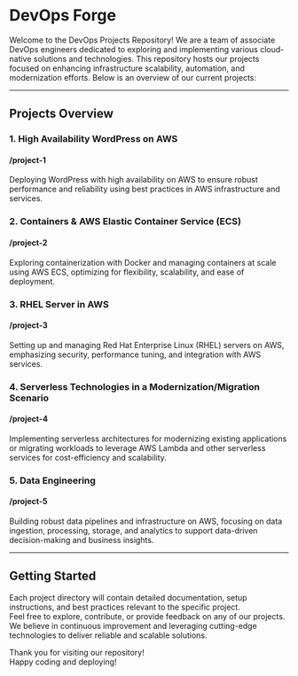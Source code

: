 # DevOps Forge

Welcome to the DevOps Projects Repository! We are a team of associate DevOps engineers dedicated to exploring and implementing various cloud-native solutions and technologies. This repository hosts our projects focused on enhancing infrastructure scalability, automation, and modernization efforts. Below is an overview of our current projects:

-----

## Projects Overview
### 1. High Availability WordPress on AWS
#### /project-1
Deploying WordPress with high availability on AWS to ensure robust performance and reliability using best practices in AWS infrastructure and services.

### 2. Containers & AWS Elastic Container Service (ECS)
#### /project-2
Exploring containerization with Docker and managing containers at scale using AWS ECS, optimizing for flexibility, scalability, and ease of deployment.

### 3. RHEL Server in AWS
#### /project-3
Setting up and managing Red Hat Enterprise Linux (RHEL) servers on AWS, emphasizing security, performance tuning, and integration with AWS services.

### 4. Serverless Technologies in a Modernization/Migration Scenario
#### /project-4
Implementing serverless architectures for modernizing existing applications or migrating workloads to leverage AWS Lambda and other serverless services for cost-efficiency and scalability.

### 5. Data Engineering
#### /project-5
Building robust data pipelines and infrastructure on AWS, focusing on data ingestion, processing, storage, and analytics to support data-driven decision-making and business insights.

-----

## Getting Started
Each project directory  will contain detailed documentation, setup instructions, and best practices relevant to the specific project.<br/>
Feel free to explore, contribute, or provide feedback on any of our projects.<br/>
We believe in continuous improvement and leveraging cutting-edge technologies to deliver reliable and scalable solutions.<br/>

Thank you for visiting our repository!<br/>
Happy coding and deploying!
